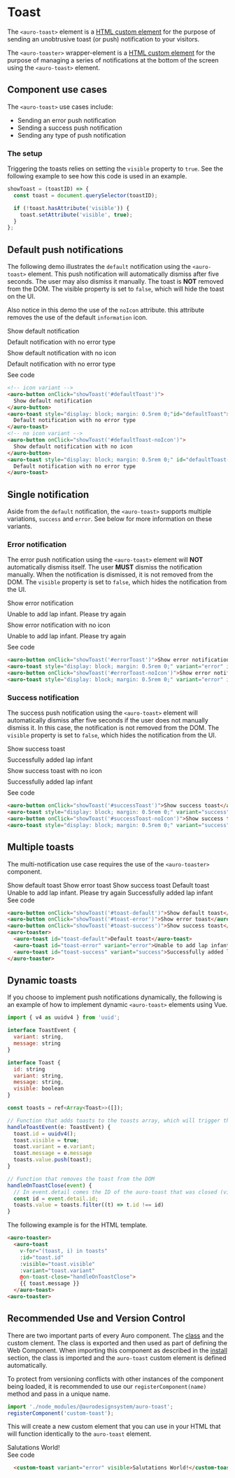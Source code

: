 <!--
The demo.md file is a compiled document. No edits should be made directly to this file.
README.md is created by running `npm run build:docs`.
This file is generated based on a template fetched from `./docs/partials/demo.md`
-->

# Toast

<!-- AURO-GENERATED-CONTENT:START (FILE:src=./description.md) -->
<!-- The below content is automatically added from ./description.md -->
The `<auro-toast>` element is a [HTML custom element](https://developer.mozilla.org/en-US/docs/Web/Web_Components/Using_custom_elements) for the purpose of sending an unobtrusive toast (or push) notification to your visitors.

The `<auro-toaster>` wrapper-element is a [HTML custom element](https://developer.mozilla.org/en-US/docs/Web/Web_Components/Using_custom_elements) for the purpose of managing a series of notifications  at the bottom of the screen using the `<auro-toast>` element.
<!-- AURO-GENERATED-CONTENT:END -->

## Component use cases

<!-- AURO-GENERATED-CONTENT:START (FILE:src=./useCases.md) -->
<!-- The below content is automatically added from ./useCases.md -->
The `<auro-toast>` use cases include:

* Sending an error push notification
* Sending a success push notification
* Sending any type of push notification
<!-- AURO-GENERATED-CONTENT:END -->

### The setup
Triggering the toasts relies on setting the `visible` property to `true`. See the following example to see how this code is used in an example.

```js
showToast = (toastID) => {
  const toast = document.querySelector(toastID);

  if (!toast.hasAttribute('visible')) {
    toast.setAttribute('visible', true);
  }
};
```

## Default push notifications

The following demo illustrates the `default` notification using the `<auro-toast>` element. This push notification will automatically dismiss after five seconds. The user may also dismiss it manually. The toast is **NOT** removed from the DOM. The visible property is set to `false`, which will hide the toast on the UI.

Also notice in this demo the use of the `noIcon` attribute. this attribute removes the use of the default `information` icon.

<div class="exampleWrapper">
<!-- AURO-GENERATED-CONTENT:START (FILE:src=./../../apiExamples/basic.html) -->
<!-- The below content is automatically added from ./../../apiExamples/basic.html -->
<!-- icon variant -->
<auro-button onClick="showToast('#defaultToast')">
  Show default notification
</auro-button>
<auro-toast style="display: block; margin: 0.5rem 0;"id="defaultToast">
  Default notification with no error type
</auro-toast>
<!-- no icon variant -->
<auro-button onClick="showToast('#defaultToast-noIcon')">
  Show default notification with no icon
</auro-button>
<auro-toast style="display: block; margin: 0.5rem 0;" id="defaultToast-noIcon" noIcon>
  Default notification with no error type
</auro-toast>
<!-- AURO-GENERATED-CONTENT:END -->
</div>
<auro-accordion alignRight>
  <span slot="trigger">See code</span>
<!-- AURO-GENERATED-CONTENT:START (CODE:src=./../../apiExamples/basic.html) -->
<!-- The below code snippet is automatically added from ./../../apiExamples/basic.html -->

```html
<!-- icon variant -->
<auro-button onClick="showToast('#defaultToast')">
  Show default notification
</auro-button>
<auro-toast style="display: block; margin: 0.5rem 0;"id="defaultToast">
  Default notification with no error type
</auro-toast>
<!-- no icon variant -->
<auro-button onClick="showToast('#defaultToast-noIcon')">
  Show default notification with no icon
</auro-button>
<auro-toast style="display: block; margin: 0.5rem 0;" id="defaultToast-noIcon" noIcon>
  Default notification with no error type
</auro-toast>
```
<!-- AURO-GENERATED-CONTENT:END -->
</auro-accordion>

## Single notification

Aside from the `default` notification, the `<auro-toast>` supports multiple variations, `success` and `error`. See below for more information on these variants.

### Error notification

The error push notification using the `<auro-toast>` element will **NOT** automatically dismiss itself. The user **MUST** dismiss the notification manually. When the notification is dismissed, it is not removed from the DOM. The `visible` property is set to `false`, which hides the notification from the UI.

<div class="exampleWrapper">
<!-- AURO-GENERATED-CONTENT:START (FILE:src=./../../apiExamples/error.html) -->
<!-- The below content is automatically added from ./../../apiExamples/error.html -->
<auro-button onClick="showToast('#errorToast')">Show error notification</auro-button>
<auro-toast style="display: block; margin: 0.5rem 0;" variant="error" id="errorToast"> Unable to add lap infant. Please try again  </auro-toast>
<auro-button onClick="showToast('#errorToast-noIcon')">Show error notification with no icon</auro-button>
<auro-toast style="display: block; margin: 0.5rem 0;" variant="error" id="errorToast-noIcon" noIcon> Unable to add lap infant. Please try again  </auro-toast>
<!-- AURO-GENERATED-CONTENT:END -->
</div>
<auro-accordion alignRight>
  <span slot="trigger">See code</span>
<!-- AURO-GENERATED-CONTENT:START (CODE:src=./../../apiExamples/error.html) -->
<!-- The below code snippet is automatically added from ./../../apiExamples/error.html -->

```html
<auro-button onClick="showToast('#errorToast')">Show error notification</auro-button>
<auro-toast style="display: block; margin: 0.5rem 0;" variant="error" id="errorToast"> Unable to add lap infant. Please try again  </auro-toast>
<auro-button onClick="showToast('#errorToast-noIcon')">Show error notification with no icon</auro-button>
<auro-toast style="display: block; margin: 0.5rem 0;" variant="error" id="errorToast-noIcon" noIcon> Unable to add lap infant. Please try again  </auro-toast>
```
<!-- AURO-GENERATED-CONTENT:END -->
</auro-accordion>

### Success notification

The success push notification using the `<auro-toast>` element will automatically dismiss after five seconds if the user does not manually dismiss it. In this case, the notification is not removed from the DOM. The `visible` property is set to `false`, which hides the notification from the UI.

<div class="exampleWrapper">
<!-- AURO-GENERATED-CONTENT:START (FILE:src=./../../apiExamples/success.html) -->
<!-- The below content is automatically added from ./../../apiExamples/success.html -->
<auro-button onClick="showToast('#successToast')">Show success toast</auro-button>
<auro-toast style="display: block; margin: 0.5rem 0;" variant="success" id="successToast"> Successfully added lap infant  </auro-toast>
<auro-button onClick="showToast('#successToast-noIcon')">Show success toast with no icon</auro-button>
<auro-toast style="display: block; margin: 0.5rem 0;" variant="success" id="successToast-noIcon" noIcon> Successfully added lap infant  </auro-toast>
<!-- AURO-GENERATED-CONTENT:END -->
</div>
<auro-accordion alignRight>
  <span slot="trigger">See code</span>
<!-- AURO-GENERATED-CONTENT:START (CODE:src=./../../apiExamples/success.html) -->
<!-- The below code snippet is automatically added from ./../../apiExamples/success.html -->

```html
<auro-button onClick="showToast('#successToast')">Show success toast</auro-button>
<auro-toast style="display: block; margin: 0.5rem 0;" variant="success" id="successToast"> Successfully added lap infant  </auro-toast>
<auro-button onClick="showToast('#successToast-noIcon')">Show success toast with no icon</auro-button>
<auro-toast style="display: block; margin: 0.5rem 0;" variant="success" id="successToast-noIcon" noIcon> Successfully added lap infant  </auro-toast>
```
<!-- AURO-GENERATED-CONTENT:END -->
</auro-accordion>

## Multiple toasts

The multi-notification use case requires the use of the `<auro-toaster>` component.

<div class="exampleWrapper">
<!-- AURO-GENERATED-CONTENT:START (FILE:src=./../../apiExamples/multipleToasts.html) -->
<!-- The below content is automatically added from ./../../apiExamples/multipleToasts.html -->
<auro-button onClick="showToast('#toast-default')">Show default toast</auro-button>
<auro-button onClick="showToast('#toast-error')">Show error toast</auro-button>
<auro-button onClick="showToast('#toast-success')">Show success toast</auro-button>
<auro-toaster>
  <auro-toast id="toast-default">Default toast</auro-toast>
  <auro-toast id="toast-error" variant="error">Unable to add lap infant. Please try again</auro-toast>
  <auro-toast id="toast-success" variant="success">Successfully added lap infant</auro-toast>
</auro-toaster>
<!-- AURO-GENERATED-CONTENT:END -->
</div>
<auro-accordion alignRight>
  <span slot="trigger">See code</span>
<!-- AURO-GENERATED-CONTENT:START (CODE:src=./../../apiExamples/multipleToasts.html) -->
<!-- The below code snippet is automatically added from ./../../apiExamples/multipleToasts.html -->

```html
<auro-button onClick="showToast('#toast-default')">Show default toast</auro-button>
<auro-button onClick="showToast('#toast-error')">Show error toast</auro-button>
<auro-button onClick="showToast('#toast-success')">Show success toast</auro-button>
<auro-toaster>
  <auro-toast id="toast-default">Default toast</auro-toast>
  <auro-toast id="toast-error" variant="error">Unable to add lap infant. Please try again</auro-toast>
  <auro-toast id="toast-success" variant="success">Successfully added lap infant</auro-toast>
</auro-toaster>
```
<!-- AURO-GENERATED-CONTENT:END -->
</auro-accordion>

## Dynamic toasts

If you choose to implement push notifications dynamically, the following is an example of how to implement dynamic `<auro-toast>` elements using Vue.

```js
import { v4 as uuidv4 } from 'uuid';

interface ToastEvent {
  variant: string,
  message: string
}

interface Toast {
  id: string
  variant: string,
  message: string,
  visible: boolean
}

const toasts = ref<Array<Toast>>([]);

// Function that adds toasts to the toasts array, which will trigger the toast to be visible
handleToastEvent(e: ToastEvent) {
  toast.id = uuidv4();
  toast.visible = true;
  toast.variant = e.variant;
  toast.message = e.message
  toasts.value.push(toast);
}

// Function that removes the toast from the DOM
handleOnToastClose(event) {
  // In event.detail comes the ID of the auro-toast that was closed (visible was set to false)
  const id = event.detail.id;
  toasts.value = toasts.filter((t) => t.id !== id)
}
```

The following example is for the HTML template.

```html
<auro-toaster>
  <auro-toast
    v-for="(toast, i) in toasts"
    :id="toast.id"
    :visible="toast.visible"
    :variant="toast.variant"
    @on-toast-close="handleOnToastClose">
    {{ toast.message }}
  </auro-toast>
<auro-toaster>
```

## Recommended Use and Version Control

There are two important parts of every Auro component. The <a href="https://developer.mozilla.org/en-US/docs/Web/JavaScript/Reference/Classes">class</a> and the custom clement. The class is exported and then used as part of defining the Web Component. When importing this component as described in the <a href="#install">install</a> section, the class is imported and the `auro-toast` custom element is defined automatically.

To protect from versioning conflicts with other instances of the component being loaded, it is recommended to use our `registerComponent(name)` method and pass in a unique name.

```js
import './node_modules/@aurodesignsystem/auro-toast';
registerComponent('custom-toast');
```

This will create a new custom element that you can use in your HTML that will function identically to the `auro-toast` element.

<div class="exampleWrapper">
  <custom-toast variant="error" visible>Salutations World!</custom-toast>
</div>
<auro-accordion alignRight>
  <span slot="trigger">See code</span>

```html
  <custom-toast variant="error" visible>Salutations World!</custom-toast>
```

</auro-accordion>
